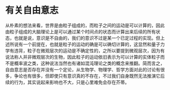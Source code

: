 # 有关自由意志

从朴素的想法来看，世界是由粒子组成的，而粒子之间的运动是可以计算的，因此由粒子组成的大脑理论上是可以通过某个时间点的状态而计算出来后续的所有状态，也就是说，意识是不自由的，我们的意识不过是某一个已定过程的实现。但上述所说有一个前提在，也就是粒子的运动的确是可以确切计算的，这显然和量子力学有违背，粒子在微观层次的运动是不确定性的，之所以要提到微观层次，因为有说法称人并非微观层次的生物，因此粒子的运动依旧表示为可以计算的实体粒子而不是概率波之类，这种说法当然也有诸如混沌理论之类的概念来推翻。简而言之，自由意志是否存在并没有一个定论，从生物学、物理学、哲学方面对此的讨论有很多，争论也有很多，但即使只有意识真的不存在，不过我们自身既然无法推演它后续的行为，其实说起来影响也不大，只是心里难免会存在芥蒂。
